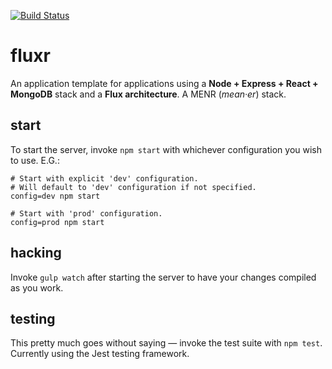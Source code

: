 [![Build Status](https://travis-ci.org/TheDodd/fluxr.svg?branch=master)](https://travis-ci.org/TheDodd/fluxr)

fluxr
=====
An application template for applications using a **Node + Express + React + MongoDB** stack and a **Flux architecture**. A MENR (*mean·er*) stack.

## start
To start the server, invoke ``npm start`` with whichever configuration you wish to use. E.G.:

    # Start with explicit 'dev' configuration.
    # Will default to 'dev' configuration if not specified.
    config=dev npm start

    # Start with 'prod' configuration.
    config=prod npm start

## hacking
Invoke ``gulp watch`` after starting the server to have your changes compiled as you work.

## testing
This pretty much goes without saying — invoke the test suite with ``npm test``. Currently using the Jest testing framework.
